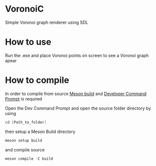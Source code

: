# VoronoiC
Simple Voronoi graph renderer using SDL

# How to use
Run the .exe and place Voronoi points on screen to see a Voronoi graph apear

# How to compile
In order to compile from source [Meson build](https://mesonbuild.com/) and [Developer Command Prompt](https://docs.microsoft.com/en-us/visualstudio/ide/reference/command-prompt-powershell?view=vs-2022) is required

Open the Dev Command Prompt and open the source folder directory by using
```powershell
cd [Path_to_folder]
```

then setup a Meson Build directory
```powershell
meson setup build
```
and compile source
```powershell
meson compile -C build
```
